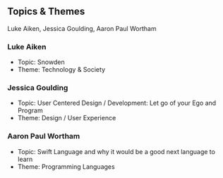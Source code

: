 ## Topics & Themes

Luke Aiken, Jessica Goulding, Aaron Paul Wortham

### Luke Aiken

* Topic: Snowden
* Theme: Technology & Society

### Jessica Goulding

* Topic: User Centered Design / Development: Let go of your Ego and Program
* Theme: Design / User Experience

### Aaron Paul Wortham

* Topic: Swift Language and why it would be a good next language to learn
* Theme: Programming Languages
